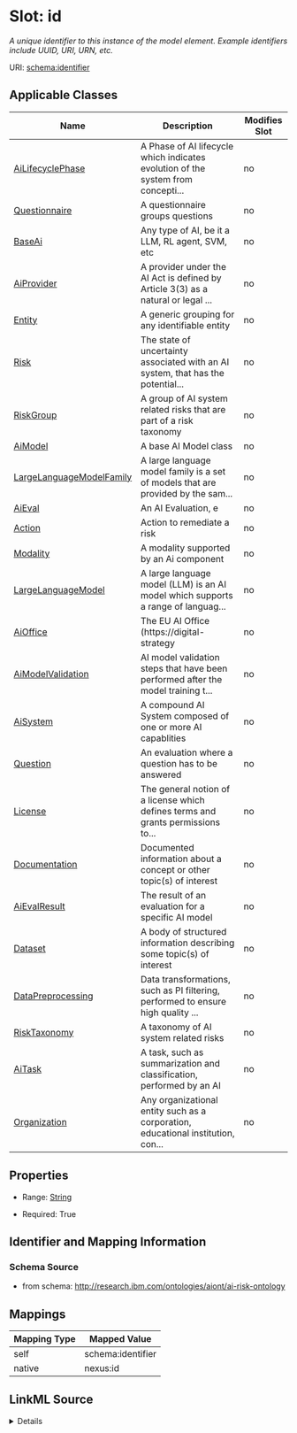 

# Slot: id


_A unique identifier to this instance of the model element. Example identifiers include UUID, URI, URN, etc._





URI: [schema:identifier](http://schema.org/identifier)



<!-- no inheritance hierarchy -->





## Applicable Classes

| Name | Description | Modifies Slot |
| --- | --- | --- |
| [AiLifecyclePhase](AiLifecyclePhase.md) | A Phase of AI lifecycle which indicates evolution of the system from concepti... |  no  |
| [Questionnaire](Questionnaire.md) | A questionnaire groups questions |  no  |
| [BaseAi](BaseAi.md) | Any type of AI, be it a LLM, RL agent, SVM, etc |  no  |
| [AiProvider](AiProvider.md) | A provider under the AI Act is defined by Article 3(3) as a natural or legal ... |  no  |
| [Entity](Entity.md) | A generic grouping for any identifiable entity |  no  |
| [Risk](Risk.md) | The state of uncertainty associated with an AI system, that has the potential... |  no  |
| [RiskGroup](RiskGroup.md) | A group of AI system related risks that are part of a risk taxonomy |  no  |
| [AiModel](AiModel.md) | A base AI Model class |  no  |
| [LargeLanguageModelFamily](LargeLanguageModelFamily.md) | A large language model family is a set of models that are provided by the sam... |  no  |
| [AiEval](AiEval.md) | An AI Evaluation, e |  no  |
| [Action](Action.md) | Action to remediate a risk |  no  |
| [Modality](Modality.md) | A modality supported by an Ai component |  no  |
| [LargeLanguageModel](LargeLanguageModel.md) | A large language model (LLM) is an AI model which supports a range of languag... |  no  |
| [AiOffice](AiOffice.md) | The EU AI Office (https://digital-strategy |  no  |
| [AiModelValidation](AiModelValidation.md) | AI model validation steps that have been performed after the model training t... |  no  |
| [AiSystem](AiSystem.md) | A compound AI System composed of one or more AI capablities |  no  |
| [Question](Question.md) | An evaluation where a question has to be answered |  no  |
| [License](License.md) | The general notion of a license which defines terms and grants permissions to... |  no  |
| [Documentation](Documentation.md) | Documented information about a concept or other topic(s) of interest |  no  |
| [AiEvalResult](AiEvalResult.md) | The result of an evaluation for a specific AI model |  no  |
| [Dataset](Dataset.md) | A body of structured information describing some topic(s) of interest |  no  |
| [DataPreprocessing](DataPreprocessing.md) | Data transformations, such as PI filtering, performed to ensure high quality ... |  no  |
| [RiskTaxonomy](RiskTaxonomy.md) | A taxonomy of AI system related risks |  no  |
| [AiTask](AiTask.md) | A task, such as summarization and classification, performed by an AI |  no  |
| [Organization](Organization.md) | Any organizational entity such as a corporation, educational institution, con... |  no  |







## Properties

* Range: [String](String.md)

* Required: True





## Identifier and Mapping Information







### Schema Source


* from schema: http://research.ibm.com/ontologies/aiont/ai-risk-ontology




## Mappings

| Mapping Type | Mapped Value |
| ---  | ---  |
| self | schema:identifier |
| native | nexus:id |




## LinkML Source

<details>
```yaml
name: id
description: A unique identifier to this instance of the model element. Example identifiers
  include UUID, URI, URN, etc.
from_schema: http://research.ibm.com/ontologies/aiont/ai-risk-ontology
rank: 1000
slot_uri: schema:identifier
identifier: true
alias: id
domain_of:
- Entity
range: string
required: true

```
</details>